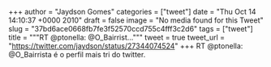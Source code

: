 
+++
author = "Jaydson Gomes"
categories = ["tweet"]
date = "Thu Oct 14 14:10:37 +0000 2010"
draft = false
image = "No media found for this Tweet"
slug = "37bd6ace0668fb7fe3f52570ccd755c4fff3c2d6"
tags = ["tweet"]
title = """RT @ptonella: @O_Bairrist..."""
tweet = true
tweet_url = "https://twitter.com/jaydson/status/27344074524"
+++
RT @ptonella: @O_Bairrista é o perfil mais tri do twitter.
